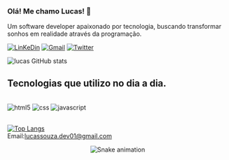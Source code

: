 ### Olá! Me chamo Lucas! 👋
Um software developer apaixonado por tecnologia, buscando transformar sonhos em realidade através da programação.

[![LinKeDin](https://img.shields.io/badge/LinkedIn-0077B5?style=for-the-badge&logo=linkedin&logoColor=white)](https://www.linkedin.com/in/lucas-souza-305283232/)
[![Gmail](https://img.shields.io/badge/Gmail-D14836?style=for-the-badge&logo=gmail&logoColor=white)](https://mail.google.com/mail/u/0/#inbox)
[![Twitter](https://img.shields.io/badge/Twitter-1DA1F2?style=for-the-badge&logo=twitter&logoColor=white)](https://twitter.com/LucasSdeSouza18?t=P_fld6TzGBPt1hhzCmRiyQ&s=08)

![lucas GitHub stats](https://github-readme-stats.vercel.app/api?username=lucassouza01&show_icons=true&theme=dracula)

## Tecnologias que utilizo no dia a dia.
 
 <div style="display": inline_block><br/>
 <img aling="center" alt="html5" src="https://img.shields.io/badge/HTML5-E34F26?style=for-the-badge&logo=html5&logoColor=white"/> 
 <img aling="center" alt="css" src="https://img.shields.io/badge/CSS3-1572B6?style=for-the-badge&logo=css3&logoColor=white"/> 
 <img aling="center" alt="javascript" src="https://img.shields.io/badge/JavaScript-F7DF1E?style=for-the-badge&logo=javascript&logoColor=black"/> 
 </div><br>

[![Top Langs](https://github-readme-stats.vercel.app/api/top-langs/?username=Lucassouza01&layout=compact)](https://github.com/anuraghazra/github-readme-stats) <br>
Email:lucassouza.dev01@gmail.com <br>
<div align="center">
  
  ![Snake animation](https://github.com/danielbped/danielbped/blob/output/github-contribution-grid-snake.svg)
  
</div>
